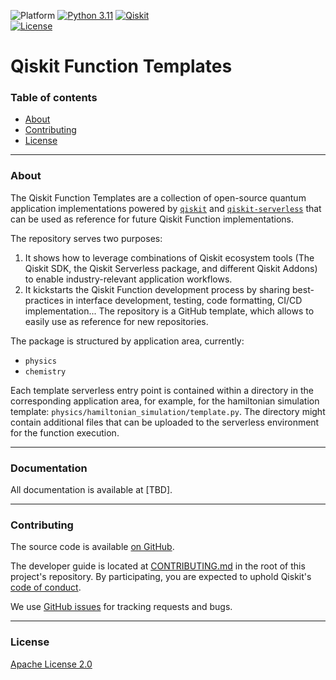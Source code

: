 ![Platform](https://img.shields.io/badge/%F0%9F%92%BB%20Platform-Linux%20%7C%20macOS-informational)
[![Python 3.11](https://img.shields.io/badge/Python-3.11-blue?logo=python&logoColor=white)](https://www.python.org/)
[![Qiskit](https://img.shields.io/badge/Qiskit-%E2%89%A5%202.0%20-%20%236133BD?logo=Qiskit)](https://github.com/Qiskit/qiskit)
<br />
[![License](https://img.shields.io/github/license/Qiskit/qiskit-addon-aqc-tensor?label=License)](LICENSE.txt)

# Qiskit Function Templates

### Table of contents

* [About](#about)
* [Contributing](#contributing)
* [License](#license)

----------------------------------------------------------------------------------------------------

### About

The Qiskit Function Templates are a collection of open-source quantum application implementations powered by [`qiskit`](https://github.com/Qiskit/qiskit) and [`qiskit-serverless`](https://github.com/Qiskit/qiskit-serverless) that can be used as reference for future Qiskit Function implementations.

The repository serves two purposes:

1. It shows how to leverage combinations of Qiskit ecosystem tools (The Qiskit SDK, the Qiskit Serverless package, and different Qiskit Addons) to enable industry-relevant application workflows.
2. It kickstarts the Qiskit Function development process by sharing best-practices in interface development, testing, code formatting, CI/CD implementation... The repository is a GitHub template, which allows to easily use as reference for new repositories. 

The package is structured by application area, currently:

- `physics`
- `chemistry`

Each template serverless entry point is contained within a directory in the corresponding application area, for example, for the hamiltonian simulation template: `physics/hamiltonian_simulation/template.py`. The directory might contain additional files that can be uploaded to the serverless environment for the function execution.

----------------------------------------------------------------------------------------------------

### Documentation

All documentation is available at [TBD].

----------------------------------------------------------------------------------------------------

### Contributing

The source code is available [on GitHub](https://github.com/Qiskit/qiskit-function-templates).

The developer guide is located at [CONTRIBUTING.md](https://github.com/Qiskit/qiskit-function-templates/blob/main/CONTRIBUTING.md)
in the root of this project's repository.
By participating, you are expected to uphold Qiskit's [code of conduct](https://github.com/Qiskit/qiskit/blob/main/CODE_OF_CONDUCT.md).

We use [GitHub issues](https://github.com/Qiskit/qiskit-function-templates/issues/new/choose) for tracking requests and bugs.

----------------------------------------------------------------------------------------------------

### License

[Apache License 2.0](LICENSE.txt)
